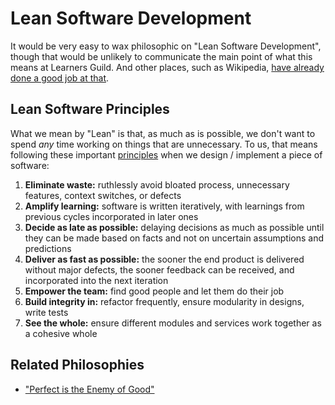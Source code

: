 # Lean Software Development

It would be very easy to wax philosophic on "Lean Software Development", though that would be unlikely to communicate the main point of what this means at Learners Guild. And other places, such as Wikipedia, [have already done a good job at that][lean-software-wikipedia].

## Lean Software Principles

What we mean by "Lean" is that, as much as is possible, we don't want to spend _any_ time working on things that are unnecessary. To us, that means following these important [principles][lean-software-principles-wikipedia] when we design / implement a piece of software:

1.	**Eliminate waste:** ruthlessly avoid bloated process, unnecessary features, context switches, or defects
2.	**Amplify learning:** software is written iteratively, with learnings from previous cycles incorporated in later ones
3.	**Decide as late as possible:** delaying decisions as much as possible until they can be made based on facts and not on uncertain assumptions and predictions
4.	**Deliver as fast as possible:** the sooner the end product is delivered without major defects, the sooner feedback can be received, and incorporated into the next iteration
5.	**Empower the team:** find good people and let them do their job
6.	**Build integrity in:** refactor frequently, ensure modularity in designs, write tests
7.	**See the whole:** ensure different modules and services work together as a cohesive whole

## Related Philosophies

- ["Perfect is the Enemy of Good"][perfect-is-the-enemy-of-good]


<!-- references -->

[lean-software-wikipedia]:https://en.wikipedia.org/wiki/Lean_software_development
[lean-software-principles-wikipedia]:https://en.wikipedia.org/wiki/Lean_software_development#Lean_principles
[move-fast-and-break-things]:http://mashable.com/2014/04/30/facebooks-new-mantra-move-fast-with-stability/
[perfect-is-the-enemy-of-good]:https://en.wikipedia.org/wiki/Perfect_is_the_enemy_of_good
